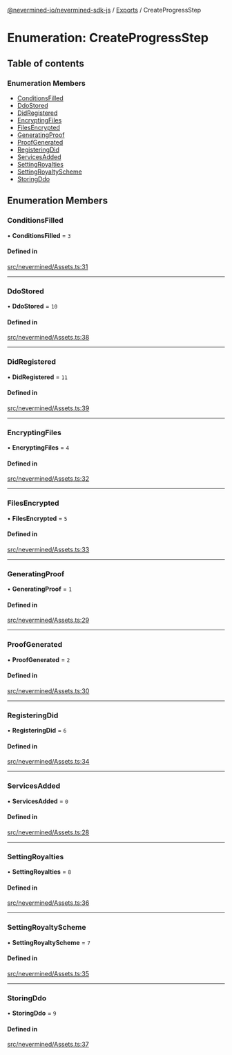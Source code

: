 [@nevermined-io/nevermined-sdk-js](../README.md) / [Exports](../modules.md) / CreateProgressStep

# Enumeration: CreateProgressStep

## Table of contents

### Enumeration Members

- [ConditionsFilled](CreateProgressStep.md#conditionsfilled)
- [DdoStored](CreateProgressStep.md#ddostored)
- [DidRegistered](CreateProgressStep.md#didregistered)
- [EncryptingFiles](CreateProgressStep.md#encryptingfiles)
- [FilesEncrypted](CreateProgressStep.md#filesencrypted)
- [GeneratingProof](CreateProgressStep.md#generatingproof)
- [ProofGenerated](CreateProgressStep.md#proofgenerated)
- [RegisteringDid](CreateProgressStep.md#registeringdid)
- [ServicesAdded](CreateProgressStep.md#servicesadded)
- [SettingRoyalties](CreateProgressStep.md#settingroyalties)
- [SettingRoyaltyScheme](CreateProgressStep.md#settingroyaltyscheme)
- [StoringDdo](CreateProgressStep.md#storingddo)

## Enumeration Members

### ConditionsFilled

• **ConditionsFilled** = ``3``

#### Defined in

[src/nevermined/Assets.ts:31](https://github.com/nevermined-io/sdk-js/blob/310c98f/src/nevermined/Assets.ts#L31)

___

### DdoStored

• **DdoStored** = ``10``

#### Defined in

[src/nevermined/Assets.ts:38](https://github.com/nevermined-io/sdk-js/blob/310c98f/src/nevermined/Assets.ts#L38)

___

### DidRegistered

• **DidRegistered** = ``11``

#### Defined in

[src/nevermined/Assets.ts:39](https://github.com/nevermined-io/sdk-js/blob/310c98f/src/nevermined/Assets.ts#L39)

___

### EncryptingFiles

• **EncryptingFiles** = ``4``

#### Defined in

[src/nevermined/Assets.ts:32](https://github.com/nevermined-io/sdk-js/blob/310c98f/src/nevermined/Assets.ts#L32)

___

### FilesEncrypted

• **FilesEncrypted** = ``5``

#### Defined in

[src/nevermined/Assets.ts:33](https://github.com/nevermined-io/sdk-js/blob/310c98f/src/nevermined/Assets.ts#L33)

___

### GeneratingProof

• **GeneratingProof** = ``1``

#### Defined in

[src/nevermined/Assets.ts:29](https://github.com/nevermined-io/sdk-js/blob/310c98f/src/nevermined/Assets.ts#L29)

___

### ProofGenerated

• **ProofGenerated** = ``2``

#### Defined in

[src/nevermined/Assets.ts:30](https://github.com/nevermined-io/sdk-js/blob/310c98f/src/nevermined/Assets.ts#L30)

___

### RegisteringDid

• **RegisteringDid** = ``6``

#### Defined in

[src/nevermined/Assets.ts:34](https://github.com/nevermined-io/sdk-js/blob/310c98f/src/nevermined/Assets.ts#L34)

___

### ServicesAdded

• **ServicesAdded** = ``0``

#### Defined in

[src/nevermined/Assets.ts:28](https://github.com/nevermined-io/sdk-js/blob/310c98f/src/nevermined/Assets.ts#L28)

___

### SettingRoyalties

• **SettingRoyalties** = ``8``

#### Defined in

[src/nevermined/Assets.ts:36](https://github.com/nevermined-io/sdk-js/blob/310c98f/src/nevermined/Assets.ts#L36)

___

### SettingRoyaltyScheme

• **SettingRoyaltyScheme** = ``7``

#### Defined in

[src/nevermined/Assets.ts:35](https://github.com/nevermined-io/sdk-js/blob/310c98f/src/nevermined/Assets.ts#L35)

___

### StoringDdo

• **StoringDdo** = ``9``

#### Defined in

[src/nevermined/Assets.ts:37](https://github.com/nevermined-io/sdk-js/blob/310c98f/src/nevermined/Assets.ts#L37)
